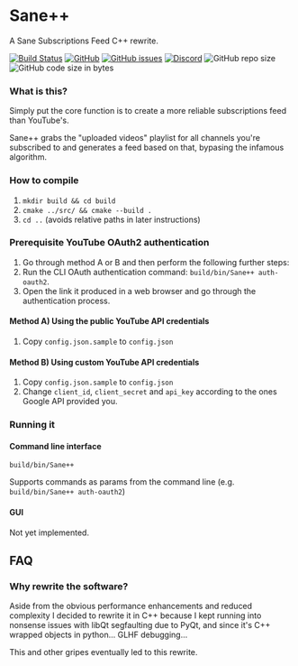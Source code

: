 # Sane++
A Sane Subscriptions Feed C++ rewrite.

[![Build Status](https://api.travis-ci.org/BluABK/sanepp.svg?branch=master)](https://travis-ci.org/BluABK/sanepp)
[![GitHub](https://img.shields.io/github/license/bluabk/sanepp.svg)](https://raw.githubusercontent.com/BluABK/sanepp/master/LICENSE.md)
[![GitHub issues](https://img.shields.io/github/issues/bluabk/sanepp.svg)](https://github.com/BluABK/sanepp/issues)
[![Discord](https://img.shields.io/discord/499274159839379473.svg?style=popout)](https://discord.gg/7KcvPt4)
![GitHub repo size](https://img.shields.io/github/repo-size/bluabk/sanepp.svg?style=popout)
![GitHub code size in bytes](https://img.shields.io/github/languages/code-size/bluabk/sanepp.svg)


### What is this?
Simply put the core function is to create a more reliable subscriptions feed than YouTube's.

Sane++ grabs the "uploaded videos" playlist for all channels you're subscribed to and generates a feed based on that, bypasing the infamous algorithm. 

### How to compile
  1. `mkdir build && cd build`
  2. `cmake ../src/ && cmake --build .`
  3. `cd ..` (avoids relative paths in later instructions)

### Prerequisite YouTube OAuth2 authentication
1. Go through method A or B and then perform the following further steps:
2. Run the CLI OAuth authentication command: `build/bin/Sane++ auth-oauth2`.
3. Open the link it produced in a web browser and go through the authentication process.

#### Method A) Using the public YouTube API credentials
1. Copy `config.json.sample` to `config.json`

#### Method B) Using custom YouTube API credentials
1. Copy `config.json.sample` to `config.json`
2. Change `client_id`, `client_secret` and `api_key` according to the ones Google API provided you.

### Running it

#### Command line interface
`build/bin/Sane++`

Supports commands as params from the command line (e.g. `build/bin/Sane++ auth-oauth2`)

#### GUI
Not yet implemented.

## FAQ
### Why rewrite the software?
Aside from the obvious performance enhancements and reduced complexity I decided to rewrite it in C++ because I kept running into nonsense issues with libQt segfaulting due to PyQt, and since it's C++ wrapped objects in python... GLHF debugging...

This and other gripes eventually led to this rewrite.
